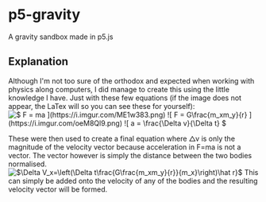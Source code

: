 # p5-gravity
A gravity sandbox made in p5.js

## Explanation
Although I'm not too sure of the orthodox and expected when working with physics along computers, I did manage to create this using the little knowledge I have. Just with these few equations (if the image does not appear, the LaTex will so you can see these for yourself):
![$ F = ma $](https://i.imgur.com/ME1w383.png)
![$ F = G\frac{m_xm_y}{r} $](https://i.imgur.com/oeM8Ql9.png)
![$ a = \frac{\Delta v}{\Delta t} $](https://i.imgur.com/pGTVPOm.png)

These were then used to create a final equation where △v is only the magnitude of the velocity vector because acceleration in F=ma is not a vector. The vector however is simply the distance between the two bodies normalised.
![$\Delta V_x=\left(\Delta t\frac{G\frac{m_xm_y}{r}}{m_x}\right)\hat r}$](https://i.imgur.com/yjvIIYT.png)
This can simply be added onto the velocity of any of the bodies and the resulting velocity vector will be formed.
